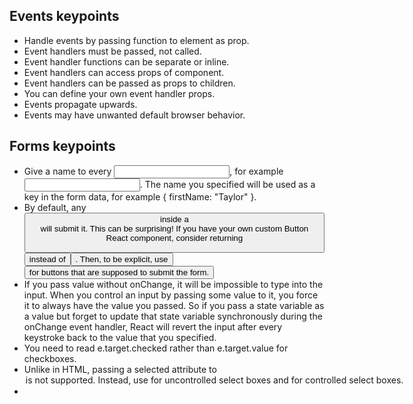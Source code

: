 ## Events keypoints

- Handle events by passing function to element as prop.
- Event handlers must be passed, not called.
- Event handler functions can be separate or inline.
- Event handlers can access props of component.
- Event handlers can be passed as props to children.
- You can define your own event handler props.
- Events propagate upwards.
- Events may have unwanted default browser behavior.

## Forms keypoints

- Give a name to every <input>, for example <input name="firstName" defaultValue="Taylor" />. The name you specified will be used as a key in the form data, for example { firstName: "Taylor" }.
- By default, any <button> inside a <form> will submit it. This can be surprising! If you have your own custom Button React component, consider returning <button type="button"> instead of <button>. Then, to be explicit, use <button type="submit"> for buttons that are supposed to submit the form.
- If you pass value without onChange, it will be impossible to type into the input. When you control an input by passing some value to it, you force it to always have the value you passed. So if you pass a state variable as a value but forget to update that state variable synchronously during the onChange event handler, React will revert the input after every keystroke back to the value that you specified.
- You need to read e.target.checked rather than e.target.value for checkboxes.
- Unlike in HTML, passing a selected attribute to <option> is not supported. Instead, use <select defaultValue> for uncontrolled select boxes and <select value> for controlled select boxes.
- 